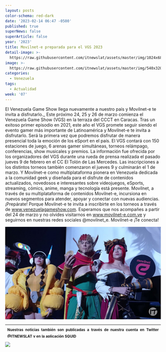 ```yaml
---
layout: posts
color-schema: red-dark
date: '2023-02-14 06:47 -0500'
published: true
superNews: false
superArticle: false
year: '2023'
title: Movilnet-e preparada para el VGS 2023
detail-image: >-
  https://raw.githubusercontent.com/itnewslat/assets/master/img/1024x680/costplay-movilnet-g.jpg
image: >-
  https://raw.githubusercontent.com/itnewslat/assets/master/img/540x320/costplay-movilnet-p.jpg
categories:
  - Venezuela
tags:
  - Actualidad
week: '07'
---
```

El Venezuela Game Show llega nuevamente a nuestro país y Movilnet-e te invita a disfrutarlo._ Este próximo 24, 25 y 26 de marzo comienza el Venezuela Game Show (VGS) en la terraza del CCCT en Caracas. Tras un exitoso primer episodio en 2021, este año el VGS promete seguir siendo el evento gamer más importante de Latinoamérica y Movilnet-e te invita a disfrutarlo. Será la primera vez que podremos disfrutar de manera presencial toda la emoción de los eSport en el país. El VGS contará con 150 estaciones de juego, 6 arenas gamer simultáneas, torneos relámpago, conferencias, show musicales y premios. La información fue ofrecida por los organizadores del VGS durante una rueda de prensa realizada el pasado jueves 9 de febrero en el CC El Tolón de Las Mercedes. Las inscripciones a los distintos torneos también comenzaron el jueves 9 y culminarán el 1 de marzo. Y Movilnet-e como multiplataforma pionera en Venezuela dedicada a la comunidad geek y diseñada para el disfrute de contenidos actualizados, novedosos e interesantes sobre videojuegos, eSports, streaming, cómics, anime, manga y tecnología está presente. Movilnet, a través de su multiplataforma de contenidos Movilnet-e, incursiona en nuevos segmentos para atender, apoyar y conectar con nuevas audiencias. ¡Prepárate! Porque Movilnet-e te invita a inscribirte en los torneos a través de www.venezuelagameshow.com. Esperamos que nos acompañes a partir del 24 de marzo y no olvides visitarnos en www.movilnet-e.com.ve y seguirnos en nuestras redes sociales @movilnet_e. Movilnet-e ¡Te conecta! 

![](https://raw.githubusercontent.com/itnewslat/assets/master/img/540x320/costplay-movilnet-p.jpg)

<table style="height: 42px;" width="569">
<tbody>
<tr>
<td style="text-align: justify;"><sub><strong>Nuestras noticias también son publicadas a través de nuestra cuenta en Twitter <a href="https://twitter.com/itnewslat?lang=es">@ITNEWSLAT</a> y en la aplicación <a href="https://squidapp.co/en/">SQUID</a></strong></sub></td>
</tr>
</tbody>
</table>

<img src="https://tracker.metricool.com/c3po.jpg?hash=56f88a41e39ab42c063cc51676587a04"/>